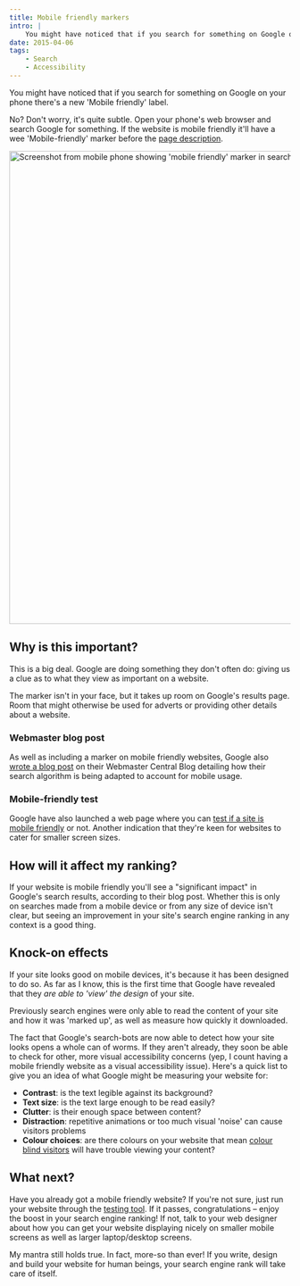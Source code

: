```yaml
---
title: Mobile friendly markers
intro: |
    You might have noticed that if you search for something on Google on your phone there's a new 'Mobile friendly' label.
date: 2015-04-06
tags:
    - Search
    - Accessibility
---
```


You might have noticed that if you search for something on Google on your phone there's a new 'Mobile friendly' label.

No? Don't worry, it's quite subtle. Open your phone's web browser and search Google for something. If the website is mobile friendly it'll have a wee 'Mobile-friendly' marker before the [page description](/resources/page-descriptions).

<img src="/assets/img/resources/screenshot-mobile-friendly.png" alt="Screenshot from mobile phone showing 'mobile friendly' marker in search results" width="800" height="848" />

## Why is this important?

This is a big deal. Google are doing something they don't often do: giving us a clue as to what they view as important on a website.

The marker isn't in your face, but it takes up room on Google's results page. Room that might otherwise be used for adverts or providing other details about a website.

### Webmaster blog post

As well as including a marker on mobile friendly websites, Google also [wrote a blog post](http://googlewebmastercentral.blogspot.co.uk/2015/02/finding-more-mobile-friendly-search.html) on their Webmaster Central Blog detailing how their search algorithm is being adapted to account for mobile usage.

### Mobile-friendly test

Google have also launched a web page where you can [test if a site is mobile friendly](https://www.google.com/webmasters/tools/mobile-friendly/) or not. Another indication that they're keen for websites to cater for smaller screen sizes.


## How will it affect my ranking?

If your website is mobile friendly you'll see a "significant impact" in Google's search results, according to their blog post. Whether this is only on searches made from a mobile device or from any size of device isn't clear, but seeing an improvement in your site's search engine ranking in any context is a good thing.


## Knock-on effects

If your site looks good on mobile devices, it's because it has been designed to do so. As far as I know, this is the first time that Google have revealed that they _are able to 'view' the design_ of your site.

Previously search engines were only able to read the content of your site and how it was 'marked up', as well as measure how quickly it downloaded.

The fact that Google's search-bots are now able to detect how your site looks opens a whole can of worms. If they aren't already, they soon be able to check for other, more visual accessibility concerns (yep, I count having a mobile friendly website as a visual accessibility issue). Here's a quick list to give you an idea of what Google might be measuring your website for:

- <b>Contrast</b>: is the text legible against its background?
- <b>Text size</b>: is the text large enough to be read easily?
- <b>Clutter</b>: is their enough space between content?
- <b>Distraction</b>: repetitive animations or too much visual 'noise' can cause visitors problems
- <b>Colour choices</b>: are there colours on your website that mean [colour blind visitors](http://www.colourblindawareness.org/colour-blindness/) will have trouble viewing your content?


## What next?

Have you already got a mobile friendly website? If you're not sure, just run your website through the [testing tool](https://www.google.com/webmasters/tools/mobile-friendly/). If it passes, congratulations – enjoy the boost in your search engine ranking! If not, talk to your web designer about how you can get your website displaying nicely on smaller mobile screens as well as larger laptop/desktop screens.

My mantra still holds true. In fact, more-so than ever! If you write, design and build your website for human beings, your search engine rank will take care of itself.
